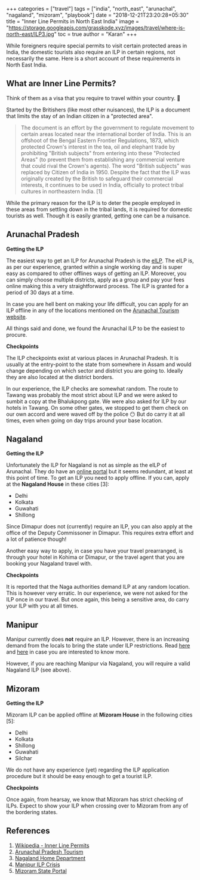 +++
categories = ["travel"]
tags = ["india", "north_east", "arunachal", "nagaland", "mizoram", "playbook"]
date = "2018-12-21T23:20:28+05:30"
title = "Inner Line Permits in North East India"
image = "https://storage.googleapis.com/grasskode.xyz/images/travel/where-is-north-east/ILP3.jpg"
toc = true
author = "Karan"
+++

While foreigners require special permits to visit certain protected areas in India, the domestic tourists also require an ILP in certain regions, not necessarily the same. Here is a short account of these requirements in North East India.

## What are Inner Line Permits?

Think of them as a visa that you require to travel within your country. :grimacing:

Started by the Britishers (like most other nuisances), the ILP is a document that limits the stay of an Indian citizen in a "protected area".

> The document is an effort by the government to regulate movement to certain areas located near the international border of India. This is an offshoot of the Bengal Eastern Frontier Regulations, 1873, which protected Crown's interest in the tea, oil and elephant trade by prohibiting "British subjects" from entering into these "Protected Areas" (to prevent them from establishing any commercial venture that could rival the Crown's agents). The word "British subjects" was replaced by Citizen of India in 1950. Despite the fact that the ILP was originally created by the British to safeguard their commercial interests, it continues to be used in India, officially to protect tribal cultures in northeastern India. [1]

While the primary reason for the ILP is to deter the people employed in these areas from settling down in the tribal lands, it is required for domestic tourists as well. Though it is easily granted, getting one can be a nuisance.

## Arunachal Pradesh

**Getting the ILP**

The easiest way to get an ILP for Arunachal Pradesh is the [eILP](http://arunachalilp.com/). The eILP is, as per our experience, granted within a single working day and is super easy as compared to other offlines ways of getting an ILP. Moreover, you can simply choose multiple districts, apply as a group and pay your fees online making this a very straightforward process. The ILP is granted for a period of 30 days at a time.

In case you are hell bent on making your life difficult, you can apply for an ILP offline in any of the locations mentioned on the [Arunachal Tourism website](http://www.arunachaltourism.com/inner.php).

All things said and done, we found the Arunachal ILP to be the easiest to procure.

**Checkpoints**

The ILP checkpoints exist at various places in Arunachal Pradesh. It is usually at the entry-point to the state from somewhere in Assam and would change depending on which sector and district you are going to. Ideally they are also located at the district borders.

In our experience, the ILP checks are somewhat random. The route to Tawang was probably the most strict about ILP and we were asked to sumbit a copy at the Bhalukpong gate. We were also asked for ILP by our hotels in Tawang. On some other gates, we stopped to get them check on our own accord and were waved off by the police :no_mouth: But do carry it at all times, even when going on day trips around your base location.


## Nagaland

**Getting the ILP**

Unfortunately the ILP for Nagaland is not as simple as the eILP of Arunachal. They do have an [online portal](https://www.nagaland.gov.in/portal/portal/StatePortal/OnlineService/IssueILPService) but it seems redundant, at least at this point of time. To get an ILP you need to apply offline. If you can, apply at the **Nagaland House** in these cities [3]:

* Delhi
* Kolkata
* Guwahati
* Shillong

Since Dimapur does not (currently) require an ILP, you can also apply at the office of the Deputy Commissoner in Dimapur. This requires extra effort and a lot of patience though!

Another easy way to apply, in case you have your travel prearranged, is through your hotel in Kohima or Dimapur, or the travel agent that you are booking your Nagaland travel with.

**Checkpoints**

It is reported that the Naga authorities demand ILP at any random location. This is however very erratic. In our experience, we were not asked for the ILP once in our travel. But once again, this being a sensitive area, do carry your ILP with you at all times.


## Manipur

Manipur currently does **not** require an ILP. However, there is an increasing demand from the locals to bring the state under ILP restrictions. Read [here](https://www.indiatoday.in/who-is-what-is/story/what-is-inner-line-permit-people-manipur-are-demanding-260803-2015-09-02) and [here](https://www.newsclick.in/manipur-introduce-ilp-bill) in case you are interested to know more.

However, if you are reaching Manipur via Nagaland, you will require a valid Nagaland ILP (see above).

## Mizoram

**Getting the ILP**

Mizoram ILP can be applied offline at **Mizoram House** in the following cities [5]:

* Delhi
* Kolkata
* Shillong
* Guwahati
* Silchar

We do not have any experience (yet) regarding the ILP application procedure but it should be easy enough to get a tourist ILP.

**Checkpoints**

Once again, from hearsay, we know that Mizoram has strict checking of ILPs. Expect to show your ILP when crossing over to Mizoram from any of the bordering states.


## References

1. [Wikipedia - Inner Line Permits](https://en.wikipedia.org/wiki/Inner_Line_Permit)
2. [Arunachal Pradesh Tourism](http://www.arunachaltourism.com/inner.php)
3. [Nagaland Home Department](http://home.nagaland.gov.in/know-about/)
4. [Manipur ILP Crisis](https://www.indiatoday.in/who-is-what-is/story/what-is-inner-line-permit-people-manipur-are-demanding-260803-2015-09-02)
5. [Mizoram State Portal](https://mizoram.gov.in/page/get-in)
